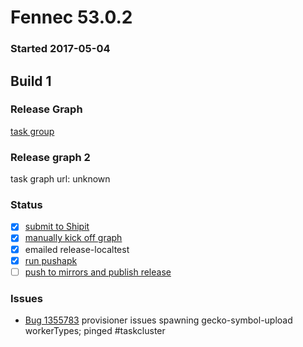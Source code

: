 # Fennec 53.0.2

### Started 2017-05-04

## Build 1

### Release Graph
[task group](https://tools.taskcluster.net/push-inspector/#/_QkEWdAHQaG8NkjNUqWuJg)

### Release graph 2
task graph url: unknown

### Status
- [x] [submit to Shipit](https://wiki.mozilla.org/Release:Release_Automation_on_Mercurial:Starting_a_Release#Submit_to_Ship_It)
- [x] [manually kick off graph](https://github.com/mozilla/releasewarrior/blob/master/how-tos/fennec-temp-relpro.md#start-off-the-fennec-graph)
- [x] emailed release-localtest
- [x] [run pushapk](https://github.com/mozilla/releasewarrior/blob/master/how-tos/fennec-temp-relpro.md#run-pushapk-manually)
- [ ] [push to mirrors and publish release](https://github.com/mozilla/releasewarrior/blob/master/how-tos/fennec-temp-relpro.md#steps-after-qa-signed-off)

### Issues
- [Bug 1355783](https://bugzil.la/1355783) provisioner issues spawning gecko-symbol-upload workerTypes; pinged #taskcluster


